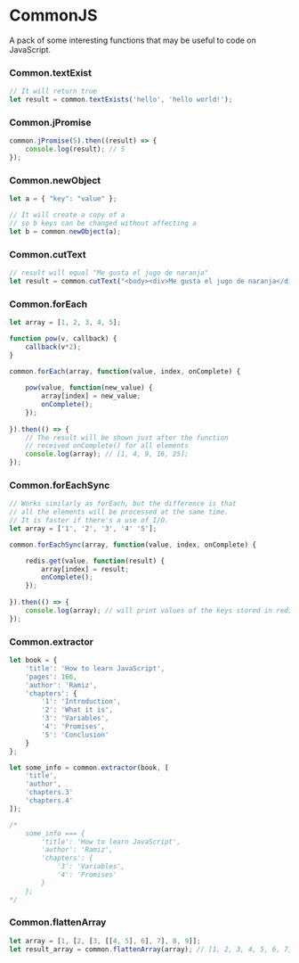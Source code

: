 # CommonJS

A pack of some interesting functions that may be useful to code on JavaScript.


### Common.textExist

```javascript
// It will return true
let result = common.textExists('hello', 'hello world!');
```

### Common.jPromise

```javascript
common.jPromise(5).then((result) => {
	console.log(result); // 5
});
```


### Common.newObject

```javascript
let a = { "key": "value" };

// It will create a copy of a
// so b keys can be changed without affecting a
let b = common.newObject(a);
```


### Common.cutText

```javascript
// result will equal "Me gusta el jugo de naranja"
let result = common.cutText("<body><div>Me gusta el jugo de naranja</div></body>", "<div>", "</div>");
```


### Common.forEach

```javascript
let array = [1, 2, 3, 4, 5];

function pow(v, callback) {
	callback(v*2);
}

common.forEach(array, function(value, index, onComplete) {
	
	pow(value, function(new_value) {
		array[index] = new_value;
		onComplete();
	});
	
}).then(() => {
	// The result will be shown just after the function
	// received onComplete() for all elements
	console.log(array); // [1, 4, 9, 16, 25];
});
```

### Common.forEachSync

```javascript
// Works similarly as forEach, but the difference is that
// all the elements will be processed at the same time.
// It is faster if there's a use of I/O.
let array = ['1', '2', '3', '4' '5'];

common.forEachSync(array, function(value, index, onComplete) {

	redis.get(value, function(result) {
		array[index] = result;
		onComplete();
	});
	
}).then(() => {
	console.log(array); // will print values of the keys stored in redis.
});
```

### Common.extractor

```javascript
let book = {
    'title': 'How to learn JavaScript',
    'pages': 166,
    'author': 'Ramiz',
    'chapters': {
        '1': 'Introduction',
        '2': 'What it is',
        '3': 'Variables',
        '4': 'Promises',
        '5': 'Conclusion'
    }
};

let some_info = common.extractor(book, [
    'title',
    'author',
    'chapters.3'
    'chapters.4'
]);

/*
    some_info === {
        'title': 'How to learn JavaScript',
        'author': 'Ramiz',
        'chapters': {
            '3': 'Variables',
            '4': 'Promises'
        }
    };
*/
```

### Common.flattenArray

```javascript
let array = [1, [2, [3, [[4, 5], 6], 7], 8, 9]];
let result_array = common.flattenArray(array); // [1, 2, 3, 4, 5, 6, 7, 8, 9]
```

